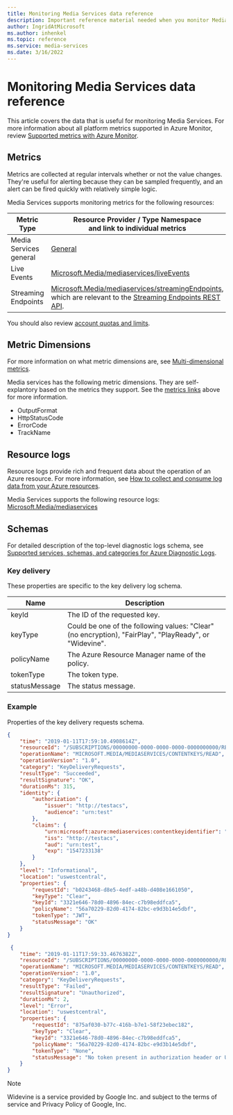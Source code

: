 ```yaml
---
title: Monitoring Media Services data reference
description: Important reference material needed when you monitor Media Services
author: IngridAtMicrosoft
ms.author: inhenkel
ms.topic: reference
ms.service: media-services
ms.date: 3/16/2022
---
```


# Monitoring Media Services data reference

This article covers the data that is useful for monitoring Media Services. For more information about all platform metrics supported in Azure Monitor, review [Supported metrics with Azure Monitor](https://docs.microsoft.com/azure-monitor/essentials/metrics-supported.md).

## Metrics

Metrics are collected at regular intervals whether or not the value changes. They're useful for alerting because they can be sampled frequently, and an alert can be fired quickly with relatively simple logic.


Media Services supports monitoring metrics for the following resources:

|Metric Type | Resource Provider / Type Namespace<br/> and link to individual metrics |
|-------|-----|
| Media Services general | [General](https://docs.microsoft.com/azure-monitor/essentials/metrics-supported.md#microsoftmediamediaservices) |
| Live Events | [Microsoft.Media/mediaservices/liveEvents](https://docs.microsoft.com/azure-monitor/essentials/metrics-supported.md#microsoftmediamediaservicesliveevents)
| Streaming Endpoints | [Microsoft.Media/mediaservices/streamingEndpoints](https://docs.microsoft.com/azure-monitor/essentials/metrics-supported.md#microsoftmediamediaservicesstreamingendpoints), which are relevant to the [Streaming Endpoints REST API](/rest/api/media/streamingendpoints).


You should also review [account quotas and limits](../limits-quotas-constraints-reference.md).


## Metric Dimensions

For more information on what metric dimensions are, see [Multi-dimensional metrics](https://docs.microsoft.com/azure-monitor/essentials/data-platform-metrics.md#multi-dimensional-metrics).

Media services has the following metric dimensions.  They are self-explantory based on the metrics they support.  See the [metrics links](#metrics) above for more information.

- OutputFormat
- HttpStatusCode 
- ErrorCode 
- TrackName 

## Resource logs

Resource logs provide rich and frequent data about the operation of an Azure resource. For more information, see [How to collect and consume log data from your Azure resources](https://docs.microsoft.com/azure-monitor/essentials/platform-logs-overview.md).

Media Services supports the following resource logs:
[Microsoft.Media/mediaservices](https://docs.microsoft.com/azure-monitor/essentials/resource-logs-categories.md#microsoftmediamediaservices)

## Schemas

For detailed description of the top-level diagnostic logs schema, see [Supported services, schemas, and categories for Azure Diagnostic Logs](https://docs.microsoft.com/azure-monitor/essentials/resource-logs-schema.md).

### Key delivery 

These properties are specific to the key delivery log schema.

|Name|Description|
|---|---|
|keyId|The ID of the requested key.|
|keyType|Could be one of the following values: "Clear" (no encryption), "FairPlay", "PlayReady", or "Widevine".|
|policyName|The Azure Resource Manager name of the policy.|
|tokenType|The token type.|
|statusMessage|The status message.|

### Example

Properties of the key delivery requests schema.

```json
{
    "time": "2019-01-11T17:59:10.4908614Z",
    "resourceId": "/SUBSCRIPTIONS/00000000-0000-0000-0000-0000000000/RESOURCEGROUPS/SBKEY/PROVIDERS/MICROSOFT.MEDIA/MEDIASERVICES/SBDNSTEST",
    "operationName": "MICROSOFT.MEDIA/MEDIASERVICES/CONTENTKEYS/READ",
    "operationVersion": "1.0",
    "category": "KeyDeliveryRequests",
    "resultType": "Succeeded",
    "resultSignature": "OK",
    "durationMs": 315,
    "identity": {
        "authorization": {
            "issuer": "http://testacs",
            "audience": "urn:test"
        },
        "claims": {
            "urn:microsoft:azure:mediaservices:contentkeyidentifier": "3321e646-78d0-4896-84ec-c7b98eddfca5",
            "iss": "http://testacs",
            "aud": "urn:test",
            "exp": "1547233138"
        }
    },
    "level": "Informational",
    "location": "uswestcentral",
    "properties": {
        "requestId": "b0243468-d8e5-4edf-a48b-d408e1661050",
        "keyType": "Clear",
        "keyId": "3321e646-78d0-4896-84ec-c7b98eddfca5",
        "policyName": "56a70229-82d0-4174-82bc-e9d3b14e5dbf",
        "tokenType": "JWT",
        "statusMessage": "OK"
    }
} 
```

```json
 {
    "time": "2019-01-11T17:59:33.4676382Z",
    "resourceId": "/SUBSCRIPTIONS/00000000-0000-0000-0000-0000000000/RESOURCEGROUPS/SBKEY/PROVIDERS/MICROSOFT.MEDIA/MEDIASERVICES/SBDNSTEST",
    "operationName": "MICROSOFT.MEDIA/MEDIASERVICES/CONTENTKEYS/READ",
    "operationVersion": "1.0",
    "category": "KeyDeliveryRequests",
    "resultType": "Failed",
    "resultSignature": "Unauthorized",
    "durationMs": 2,
    "level": "Error",
    "location": "uswestcentral",
    "properties": {
        "requestId": "875af030-b77c-416b-b7e1-58f23ebec182",
        "keyType": "Clear",
        "keyId": "3321e646-78d0-4896-84ec-c7b98eddfca5",
        "policyName": "56a70229-82d0-4174-82bc-e9d3b14e5dbf",
        "tokenType": "None",
        "statusMessage": "No token present in authorization header or URL."
    }
} 
```

>[!NOTE]
> Widevine is a service provided by Google Inc. and subject to the terms of service and Privacy Policy of Google, Inc.
